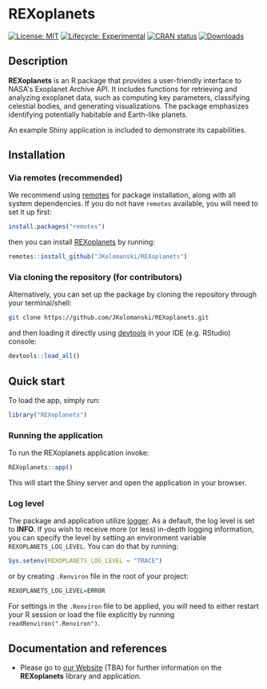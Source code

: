 # REXoplanets

[![License: MIT](https://img.shields.io/badge/license-MIT-blue.svg)](LICENSE)
[![Lifecycle: Experimental](https://img.shields.io/badge/lifecycle-experimental-orange.svg)](https://lifecycle.r-lib.org/articles/stages.html#experimental)
[![CRAN status](https://www.r-pkg.org/badges/version/REXoplanets)](https://CRAN.R-project.org/package=REXoplanets)
[![Downloads](https://cranlogs.r-pkg.org/badges/grand-total/REXoplanets)](https://cran.r-project.org/package=REXoplanets)

## Description

**REXoplanets** is an R package that provides a user-friendly interface to NASA's Exoplanet Archive API. It includes functions for retrieving and analyzing exoplanet data, such as computing key parameters, classifying celestial bodies, and generating visualizations. The package emphasizes identifying potentially habitable and Earth-like planets.

An example Shiny application is included to demonstrate its capabilities.

## Installation

### Via remotes (recommended)

We recommend using [remotes](https://github.com/r-lib/remotes) for package installation, along with all system dependencies. If you do not have `remotes` available, you will need to set it up first:

```r
install.packages("remotes")
```
then you can install [REXoplanets](.) by running:

```r
remotes::install_github("JKolomanski/REXoplanets")
```

### Via cloning the repository (for contributors)

Alternatively, you can set up the package by cloning the repository through your terminal/shell:

```bash
git clone https://github.com/JKolomanski/REXoplanets.git
```

and then loading it directly using [devtools](https://github.com/r-lib/devtools) in your IDE (e.g. RStudio) console:

```r
devtools::load_all()
```

## Quick start

To load the app, simply run:

```r
library("REXoplanets")
```

### Running the application

To run the REXoplanets application invoke:

```r
REXoplanets::app()
```

This will start the Shiny server and open the application in your browser.


### Log level
The package and application utilize [logger](https://daroczig.github.io/logger/). As a default, the log level is set to **INFO**. If you wish to receive more (or less) in-depth logging information, you can specify the level by setting an environment variable `REXOPLANETS_LOG_LEVEL`. You can do that by running:
```R
Sys.setenv(REXOPLANETS_LOG_LEVEL = "TRACE")
```
or by creating `.Renviron` file in the root of your project:
```R
REXOPLANETS_LOG_LEVEL=ERROR
```
For settings in the `.Renviron` file to be applied, you will need to either restart your R session or load the file explicitly by running `readRenviron(".Renviron")`.

## Documentation and references


- Please go to [our Website](.) (TBA) for further information on the **REXoplanets** library and application.